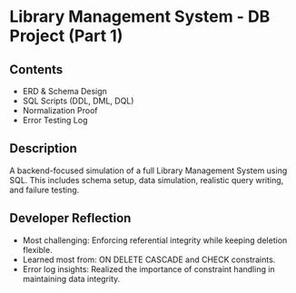 # Library Management System - DB Project (Part 1)

## Contents
- ERD & Schema Design
- SQL Scripts (DDL, DML, DQL)
- Normalization Proof
- Error Testing Log

## Description
A backend-focused simulation of a full Library Management System using SQL. This includes schema setup, data simulation, realistic query writing, and failure testing.

## Developer Reflection
- Most challenging: Enforcing referential integrity while keeping deletion flexible.
- Learned most from: ON DELETE CASCADE and CHECK constraints.
- Error log insights: Realized the importance of constraint handling in maintaining data integrity.
